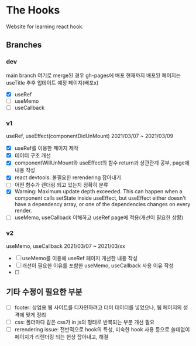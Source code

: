 # The Hooks
Website for learning react hook.

## Branches
### dev
main branch
여기로 merge된 경우 gh-pages에 배포
현재까지 배포된 페이지는 useTitle
추후 업데이트 예정 페이지(배포x)
- [x] useRef
- [ ] useMemo
- [ ] useCallback

### v1
useRef, useEffect(componentDidUnMount)
2021/03/07 ~ 2021/03/09
- [x] useRef를 이용한 페이지 제작
- [x] 데이터 구조 개선
- [x] componentWillUnMount와 useEffect의 함수 return과 상관관계 공부, page에 내용 작성
- [x] react devtools: 불필요한 rerendering 잡아내기
- [ ] 어떤 함수가 렌더링 되고 있는지 정확히 분류
- [x] Warning: Maximum update depth exceeded. This can happen when a component calls setState inside useEffect, but useEffect either doesn't have a dependency array, or one of the dependencies changes on every render.
- [ ] useMemo, useCallback 이해하고 useRef page에 적용(개선이 필요한 상황)

### v2
useMemo, useCallback
2021/03/07 ~ 2021/03/xx
- [ ] useMemo를 이용해 useRef 페이지 개선한 내용 작성
- [ ] 개선이 필요한 이유를 포함한 useMemo, useCallback 사용 이유 작성
- [ ] 


## 기타 수정이 필요한 부분
- [ ] footer: 상업용 웹 사이트를 디자인하려고 더미 데이터를 넣었으나, 웹 페이지의 성격에 맞게 정리
- [ ] css: 폴더마다 같은 css가 in js의 형태로 반복되는 부분 개선 필요
- [ ] rerendering issue: 전반적으로 hook의 특성, 미숙한 hook 사용 등으로 쓸데없이 페이지가 리렌더링 되는 현상 잡아내고, 해결
